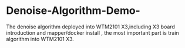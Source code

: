 # Denoise-Algorithm-Demo-
The denoise algorithm deployed into WTM2101 X3,including X3 board introduction and mapper/docker install , the most important part is train algorithm into WTM2101 X3.
